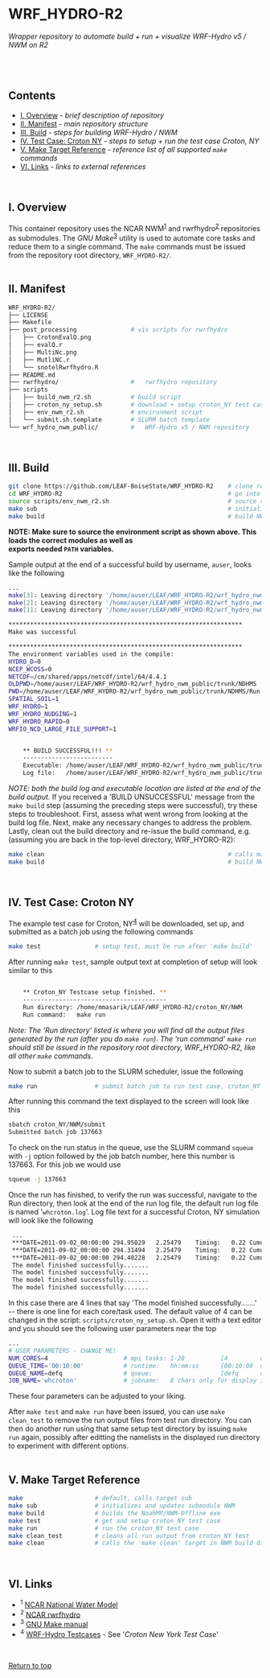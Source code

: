 # WRF_HYDRO-R2
*Wrapper repository to automate build + run + visualize WRF-Hydro v5 / NWM on R2*
<br><br><br><br>


## Contents
* [I. Overview](#I-Overview) - *brief description of repository*
* [II. Manifest](#II-Manifest) - *main repository structure*
* [III. Build](#III-Build) - *steps for building WRF-Hydro / NWM*
* [IV. Test Case: Croton NY](#IV-Test-Case-Croton-NY) - *steps to setup + run the test case Croton, NY*
* [V. Make Target Reference](#V-Make-Target-Reference) - *reference list of all supported `make` commands*
* [VI. Links](#VI-Links) - *links to external references*
<br>


## I. Overview
This container repository uses the NCAR NWM<sup>[1](#1)</sup> and rwrfhydro<sup>[2](#2)</sup> repositories as submodules. The *GNU Make*<sup>[3](#3)</sup> utility is used to automate core tasks and reduce them to a single command. The `make` commands must be issued from the repository root directory, `WRF_HYDRO-R2/`.
<br><br>

## II. Manifest
```bash
WRF_HYDRO-R2/
├── LICENSE
├── Makefile
├── post_processing               # vis scripts for rwrfhydro
│   ├── CrotonEvalQ.png
│   ├── evalQ.r
│   ├── MultiNc.png
│   ├── MutliNC.r
│   └── snotelRwrfhydro.R
├── README.md
├── rwrfhydro/                    #   rwrfhydro repository
├── scripts
│   ├── build_nwm_r2.sh           # build script
│   ├── croton_ny_setup.sh        # download + setup croton_NY test case
│   ├── env_nwm_r2.sh             # environment script
│   └── submit.sh.template        # SLURM batch template
└── wrf_hydro_nwm_public/         #   WRF-Hydro v5 / NWM repository
```
<br>

## III. Build
```bash            
git clone https://github.com/LEAF-BoiseState/WRF_HYDRO-R2    # clone repository
cd WRF_HYDRO-R2                                              # go into repository
source scripts/env_nwm_r2.sh                                 # source r2 environment
make sub                                                     # initialize / update submodules
make build                                                   # build NWM-offline executable
```
**NOTE: Make sure to source the environment script as shown above.  This loads the correct modules as well as                          
exports needed `PATH` variables.** 
<br>

Sample output at the end of a successful build by username, `auser`, looks like the following
```bash
...
make[3]: Leaving directory '/home/auser/LEAF/WRF_HYDRO-R2/wrf_hydro_nwm_public/trunk/NDHMS/Land_models/NoahMP/run'
make[2]: Leaving directory '/home/auser/LEAF/WRF_HYDRO-R2/wrf_hydro_nwm_public/trunk/NDHMS/Land_models/NoahMP'
make[1]: Leaving directory '/home/auser/LEAF/WRF_HYDRO-R2/wrf_hydro_nwm_public/trunk/NDHMS'

*****************************************************************
Make was successful

*****************************************************************
The environment variables used in the compile:
HYDRO_D=0
NCEP_WCOSS=0
NETCDF=/cm/shared/apps/netcdf/intel/64/4.4.1
OLDPWD=/home/auser/LEAF/WRF_HYDRO-R2/wrf_hydro_nwm_public/trunk/NDHMS
PWD=/home/auser/LEAF/WRF_HYDRO-R2/wrf_hydro_nwm_public/trunk/NDHMS/Run
SPATIAL_SOIL=1
WRF_HYDRO=1
WRF_HYDRO_NUDGING=1
WRF_HYDRO_RAPID=0
WRFIO_NCD_LARGE_FILE_SUPPORT=1


	** BUILD SUCCESSFUL!!! **
	-------------------------
	Executable: /home/auser/LEAF/WRF_HYDRO-R2/wrf_hydro_nwm_public/trunk/NDHMS/Run/wrf_hydro_NoahMP.exe
	Log file:   /home/auser/LEAF/WRF_HYDRO-R2/wrf_hydro_nwm_public/trunk/NDHMS/WH_R2_noahMP_compile.log
```


*NOTE: both the build log and executable location are listed at the end of the build output.* If you received a 'BUILD UNSUCCESSFUL' message from the `make build` step (assuming the preceding steps were successful), try these steps to troubleshoot.  First, assess what went wrong from looking at the build log file.  Next, make any necessary changes to address the problem.  Lastly, clean out the build directory and re-issue the build command, e.g. (assuming you are back in the top-level directory, WRF_HYDRO-R2):

```bash
make clean                                                   # calls make clean in build directory
make build                                                   # build NWM-offline executable
```
<br>

## IV. Test Case: Croton NY
The example test case for Croton, NY<sup>[4](#4)</sup> will be downloaded, set up, and 
submitted as a batch job using the following commands
```bash
make test               # setup test, must be run after 'make build'
```
After running `make test`, sample output text at completion of setup will look similar to this
```bash

	** Croton_NY Testcase setup finished. **
	----------------------------------------
	Run directory: /home/mmasarik/LEAF/WRF_HYDRO-R2/croton_NY/NWM
	Run command:   make run
```
*Note: The 'Run directory' listed is where you will find all the output files generated by the run
(after you do `make run`).  The 'run command' `make run` should still be issued in the repository
root directory, WRF_HYDRO-R2, like all other `make` commands.*

Now to submit a batch job to the SLURM scheduler, issue the following
```bash
make run                # submit batch job to run test case, croton_NY 
```
After running this command the text displayed to the screen will look like this
```bash
sbatch croton_NY/NWM/submit
Submitted batch job 137663
```
To check on the run status in the queue, use the SLURM command `squeue` with `-j` option followed by the job batch number,
here this number is 137663.  For this job we would use
```bash
squeue -j 137663
```
Once the run has finished, to verify the run was successful, navigate to the Run directory, then look at the end of the run log file, the default run log file is named '`whcroton.log`'.  Log file text for a successful Croton, NY simulation 
will look like the following
```bash
 ...
 ***DATE=2011-09-02_00:00:00 294.95029   2.25479    Timing:   0.22 Cumulative:       36.38  SFLX:   0.00
 ***DATE=2011-09-02_00:00:00 294.31494   2.25479    Timing:   0.22 Cumulative:       36.38  SFLX:   0.00
 ***DATE=2011-09-02_00:00:00 294.40228   2.25479    Timing:   0.22 Cumulative:       36.38  SFLX:   0.00
 The model finished successfully.......
 The model finished successfully.......
 The model finished successfully.......
 The model finished successfully.......
```
In this case there are 4 lines that say 'The model finished successfully.......' -- there is one line for each
core/task used.  The default value of 4 can be changed in the script: `scripts/croton_ny_setup.sh`.  Open it with
a text editor and you should see the following user parameters near the top
```bash
...
# USER PARAMETERS - CHANGE ME!
NUM_CORES=4                     # mpi tasks: 1-28          [4         default]
QUEUE_TIME='00:10:00'           # runtime:   hh:mm:ss      [00:10:00  default]
QUEUE_NAME=defq                 # queue:                   [defq      default]
JOB_NAME='whcroton'             # jobname:   8 chars only for display in queue
```
These four parameters can be adjusted to your liking.  

After `make test` and `make run` have been issued, you can use `make clean_test`
to remove the run output files from test run directory.  You can then do another run using 
that same setup test directory by issuing `make run` again, possibly after
editting the namelists in the displayed run directory to experiment with different
options.
<br><br>
                                                             
## V. Make Target Reference
```bash                        
make                    # default, calls target sub
make sub                # initializes and updates submodule NWM
make build              # builds the NoahMP/NWM-Offline exe
make test               # get and setup croton_NY test case
make run                # run the croton_NY test case
make clean_test         # cleans all run output from croton_NY test
make clean              # calls the 'make clean' target in NWM build dir
```
<br>
                                                                             
## VI. Links
* <sup><a name="1">1</a></sup> [NCAR National Water Model](https://github.com/NCAR/wrf_hydro_nwm_public)          
* <sup><a name="2">2</a></sup> [NCAR rwrfhydro](https://github.com/NCAR/rwrfhydro)
* <sup><a name="3">3</a></sup> [GNU Make manual](https://www.gnu.org/software/make/manual/)
* <sup><a name="4">4</a></sup> [WRF-Hydro Testcases](https://ral.ucar.edu/projects/wrf_hydro/testcases) - See '*Croton New York Test Case*'
<br>

[Return to top](#WRF_HYDRO-R2)
